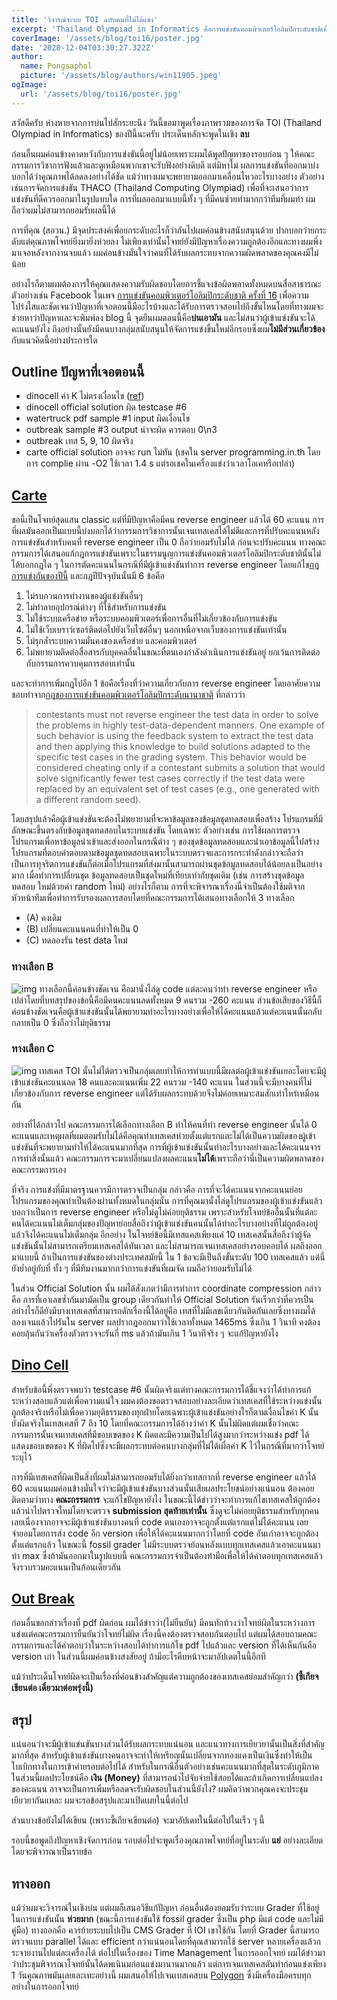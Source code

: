 ```yaml
---
title: 'วิจารณ์ระบบ TOI ฉบับคนที่ไม่ได้แข่ง'
excerpt: 'Thailand Olympiad in Informatics คือการแข่งขันคอมพิวเตอร์โอลิมปิกระดับชาติเพื่อคัดนักเรียนประมาณ 25 คนเข้าค่าย สสวท. เพื่อเป็นตัวแทนประเทศต่อไป'
coverImage: '/assets/blog/toi16/poster.jpg'
date: '2020-12-04T03:30:27.322Z'
author:
  name: Pongsaphol
  picture: '/assets/blog/authors/win11905.jpeg'
ogImage:
  url: '/assets/blog/toi16/poster.jpg'
---
```


สวัสดีครับ ห่างหายจากการบ่นไปสักระยะนึง วันนี้ขอมาพูดเรื่องภาพรวมของการจัด TOI (Thailand Olympiad in Informatics) ของปีนี้นะครับ ประเด็นหลักจะพูดในเชิง **ลบ** 

ก่อนอื่นผมค่อนข้างคาดหวังกับการแข่งขันนี้อยู่ไม่น้อยเพราะผมได้พูดปัญหาของรอบก่อน ๆ ให้คณะกรรมการวิชาการฟังแล้วและดูเหมือนพวกเขาจะรับฟังอย่างดิบดี แต่มิหาไม่ ผลการแข่งขันที่ออกมาบ่งบอกได้ว่าคูณภาพได้ลดลงอย่างได้ชัด แม้ว่าทางผมจะพยายามออกมาเคลื่อนไหวอะไรบางอย่าง ตัวอย่างเช่นการจัดการแข่งขัน THACO (Thailand Computing Olympiad) เพื่อที่จะเสนอว่าการแข่งขันที่ดีควรออกมาในรูปแบบใด การที่ผลออกมาแบบนี้ทั้ง ๆ ที่มีคนช่วยทำมากกว่าทีมที่ผมทำ ผมถือว่าผมไม่สามารถยอมรับผลนี้ได้ 

การที่คุณ (สอวน.) มีจุดประสงค์เพื่อยกระดับอะไรก็ว่ากันไปผมค่อนข้างสนับสนุนด้วย ปากบอกว่ายกระดับแต่คุณภาพโจทย์ยิ่งมายิ่งห่วยลง ไม่เพียงเท่านั้นโจทย์ยังมีปัญหาเรื่องความถูกต้องอีกและทางผมพึ่งมาเจอหลังจากงานจบแล้ว ผมค่อนข้างมั่นใจว่าคนที่ได้รับผลกระทบจากความผิดพลาดของคุณคงมีไม่น้อย 

อย่างไรก็ตามผมต้องการให้คุณแสดงความรับผิดชอบโดยการชี้แจงข้อผิดพลาดทั้งหมดบนสื่อสาธารณะ ตัวอย่างเช่น Facebook ในเพจ [การแข่งขันคอมพิวเตอร์โอลิมปิกระดับชาติ ครั้งที่ 16](https://web.facebook.com/toi2020.kku) เพื่อความโปร่งใสและชัดเจนว่าปัญหาที่เจอตอนนี้มีอะไรบ้างและได้รับการตรวจสอบไปถึงขั้นไหนโดยที่ทางผมจะช่วยหาว่าปัญหาและจะพิมพ์ลง blog นี้ จุดยืนผมตอนนี้คือ**บ่นเอามัน** และไม่สนว่าผู้เข้าแข่งขันจะได้คะแนนยังไง ถึงอย่างนั้นยังมีคนบางกลุ่มสนับสนุนให้จัดการแข่งขึ้นใหม่อีกรอบซึ่งผม**ไม่มีส่วนเกี่ยวข้อง**กับแนวคิดนี้อย่างประการใด

## Outline ปัญหาที่เจอตอนนี้
- dinocell ค่า K ไม่ตรงเงื่อนไข ([ref](https://beta.programming.in.th/submissions/E4jbMMjNmQc1P4RySGYu))
- dinocell official solution ผิด testcase #6 
- watertruck pdf sample #1 input ผิดเงื่อนไข
- outbreak sample #3 output น่าจะผิด ควรตอบ 0\n3
- outbreak เทส 5, 9, 10 ผิดจริง
- carte official solution อาจจะ run ไม่ทัน (เชคใน server programming.in.th โดยการ complie ผ่าน -O2 ใช้เวลา 1.4 s แต่รอเชคในเครื่องแข่งว่าเวลาโอเคหรือเปล่า)

## [Carte](https://beta.programming.in.th/tasks/toi16_carte)
  ขอนี้เป็นโจทย์สุดแสน classic แต่ที่มีปัญหาคือมีคน reverse engineer แล้วได้ 60 คะแนน
  การที่ผลมันออกเป็นแบบนี้บ่งบอกได้ว่ากรรมการวิชาการนั้นเจนเทสเคสได้ไม่ดีและการที่ปรับคะแนนหลังการแข่งขันสำหรับคนที่ reverse engineer เป็น 0 ถือว่ายอมรับไม่ได้ ก่อนจะปรับคะแนน ทางคณะกรรมการได้เสนอแก้กฎการแข่งขันเพราะในธรรมนูญการแข่งขันคอมพิวเตอร์โอลิมปิกระดับชาตินั้นไม่ได้บอกกฎใด ๆ ในการตัดคะแนนในกรณีที่มีผู้เข้าแข่งขันทำการ reverse engineer โดยแก้ไข[กฎการแข่งกันของปีนี้](https://toi2020.kku.ac.th/index.php?r=user-about-contest%2Fcompetitor-rules) และกฎปีปัจจุบันนั้นมี 6 ข้อคือ
  1. ไม่รบกวนการทำงานของผู้แข่งขันอื่นๆ
  2. ไม่ทำลายอุปกรณ์ต่างๆ ที่ใช้สำหรับการแข่งขัน
  3. ไม่ใช้ระบบเครือข่าย หรือระบบคอมพิวเตอร์เพื่อการอื่นที่ไม่เกี่ยวข้องกับการแข่งขัน
  4. ไม่ใช้เว็บเบราว์เซอร์ติดต่อไปยังเว็บไซต์อื่นๆ นอกเหนือจากเว็บของการแข่งขันเท่านั้น
  5. ไม่รุกล้ำระบบความมั่นคงของเครือข่าย และคอมพิวเตอร์
  6. ไม่พยายามติดต่อสื่อสารกับบุคคลอื่นในขณะที่ตนเองกำลังดำเนินการแข่งขันอยู่ ยกเว้นการติดต่อกับกรรมการควบคุมการสอบเท่านั้น


  และจะทำการเพิ่มกฎไปอีก 1 ข้อคือเรื่องที่ว่าความเกี่ยวกับการ reverse engineer โดยอาศัยความชอบทำจาก[กฎของการแข่งขันคอมพิวเตอร์โอลิมปิกระดับนานาชาติ](https://ioi2020.sg/rules/#cheating) ที่กล่าวว่า

  > contestants must not reverse engineer the test data in order to solve the problems in highly test-data-dependent manners. One example of such behavior is using the feedback system to extract the test data and then applying this knowledge to build solutions adapted to the specific test cases in the grading system. This behavior would be considered cheating only if a contestant submits a solution that would solve significantly fewer test cases correctly if the test data were replaced by an equivalent set of test cases (e.g., one generated with a different random seed).

  โดยสรุปแล้วคือผู้เข้าแข่งขันจะต้องไม่พยายามที่จะหาข้อมูลของข้อมูลชุดทดสอบเพื่อสร้าง โปรแกรมที่มีลักษณะขึ้นตรงกับข้อมูลชุดทดสอบในระบบแข่งขัน โดยเฉพาะ ตัวอย่างเช่น การใช้ผลการตรวจโปรแกรมเพื่อหาข้อมูลนําเข้าและส่งออกในกรณีต่าง ๆ ของชุดข้อมูลทดสอบและนําเอาข้อมูลนี้ไปสร้างโปรแกรมที่ตอบคําตอบตามข้อมูลชุดทดสอบเฉพาะในระบบตรวจและการกระทําดังกล่าวจะถือว่าเป็นการทุจริตการแข่งขันก็ต่อเมื่อโปรแกรมที่ส่งมานั้นสามารถผ่านชุดข้อมูลทดสอบได้น้อยลงเป็นอย่างมาก เมื่อทําการเปลี่ยนชุด ข้อมูลทดสอบเป็นชุดใหม่ที่เทียบเท่ากับชุดเดิม (เช่น การสร้างชุดข้อมูลทดสอบ ใหม่ด้วยค่า random ใหม่) อย่างไรก็ตาม การที่จะพิจารณาเรื่องนี้จำเป็นต้องใช้มติจากหัวหน้าทีมเพื่อทำการรับรองผลการสอบโดยที่คณะกรรมการได้เสนอทางเลือกให้ 3 ทางเลือก
  - (A) คงเดิม
  - (B) เปลี่ยนคะแนนคนที่ทําให้เป็น 0
  - (C) ทดลองรัน test data ใหม่
  
  ### ทางเลือก B
  ![img](/assets/blog/toi16/carte_b.png) 
  ทางเลือกนี้ค่อนข้างชัดเจน คือมานั่งไล่ดู code แต่ละคนว่าทำ reverse engineer หรือเปล่าโดยที่บทสรุปของข้อนี้คือมีคนคะแนนลดทั้งหมด 9 คนรวม -260 คะแนน ส่วนข้อเสียของวิธีนี้ก็ค่อนข้างชัดเจนคือผู้เข้าแข่งขันนั้นได้พยายามทำอะไรบางอย่างเพื่อให้ได้คะแนนแล้วแต่คะแนนนั้นกลับกลายเป็น 0 ซึ่งถือว่าไม่ยุติธรรม

  ### ทางเลือก C
  ![img](/assets/blog/toi16/carte_c.png) 
  เทสเคส TOI นั้นไม่ได้ตรวจเป็นกลุ่มเลยทำให้การทำแบบนี้มีผลต่อผู้เข้าแข่งขันเยอะโดยจะมีผู้เข้าแข่งขันคะแนนลด 18 คนและคะแนนเพิ่ม 22 คนรวม -140 คะแนน ในส่วนนี้จะมีบางคนที่ไม่เกี่ยวข้องกับการ reverse engineer แต่ได้รับผลกระทบด้วยจึงไม่ค่อยเหมาะสมสักเท่าไหร่เหมือนกัน


  อย่างที่ได้กล่าวไป คณะกรรมการได้เลือกทางเลือก B ทำให้คนที่ทำ reverse engineer นั้นได้ 0 คะแนนและเหตุผลที่ผมตอมรับไม่ได้คือคุณทำเทสเคสห่วยตั้งแต่แรกและไม่ได้เป็นความผิดของผู้เข้าแข่งขันที่จะพยายามทำให้ได้คะแนนมากที่สุด การที่ผู้เข้าแข่งขันนั้นทำอะไรบางอย่างและได้คะแนนจารการทำสิ่งนั้นแล้ว คณะกรรมการจะมาเปลี่ยนแปลงผลคะแนน**ไม่ได้**เพราะถือว่านี่เป็นความผิดพลาดของคณะกรรมการเอง

  ที่จริง การแข่งที่มีมาตรฐานควรมีการตรวจเป็นกลุ่ม กล่าวคือ การที่จะได้คะแนนจากคะแนนย่อย โปรแกรมของคุณทำเป็นต้องผ่านทั้งหมดในกลุ่มนั้น การที่คุณมานั้งไล่ดูโปรแกรมของผู้เข้าแข่งขันแล้วบอกว่าเป็นการ reverse engineer หรือไม่ดูไม่ค่อยยุติธรรม เพราะสำหรับโจทย์ข้ออื่นนั้นที่แต่ละคนได้คะแนนไม่เต็มกลุ่มของปัญหาย่อยสื่อถึงว่าผู้เข้าแข่งขันคนนั้นได้ทำอะไรบางอย่างที่ไม่ถูกต้องอยู่แล้วจึงได้คะแนนไม่เต็มกลุ่ม
  อีกอย่าง ในโจทย์ข้อนี้มีเทสแคสเพียงแค่ 10 เทสเคสนั้นสื่อถึงว่าผู้จัดแข่งขันนั้นไม่สามารถเตรียมเทสเคสได้ทันเวลา และไม่สามารถเจนเทสเคสอย่างรอบคอบได้ ผลถึงออกมาแบบนี้ ถ้าเป็นการแข่งขันของต่างประเทศสมัยนี้ ใน 1 ข้อจะมีเป็นถึงขั้นระดับ 100 เทสเคสแล้ว แต่นี่ยังย่ำอยู่กับที่ ทั้ง ๆ ที่มีทีมงานมากกว่าการแข่งขันที่ผมจัด ผมถือว่ายอมรับไม่ได้

  ในส่วน Official Solution นั้น ผมได้สังเกตว่ามีการทำการ coordinate compression กล่าวคือ การที่เอาเลขซ้ำกันมามัดเป็น group เดียวกันทำให้ Official Solution รันเร็วกว่าที่ควรเป็น อย่างไรก็ดียังมีบางเทสเคสที่สามารถดักเรื่องนี้ได้อยู่คือ เทสที่ไม่มีเลขเดียวกันติดกันเลยซึ่งทางผมได้ลองเจนแล้วไปรันใน server ผลปรากฎออกมาว่าใช้เวลาทั้งหมด 1465ms ซึ่งเกิน 1 วินาที คงต้องคอยลุ้นกันว่าเครื่องตัวตรวจจะรันกี่ ms แล้วถ้ามันเกิน 1 วินาทีจริง ๆ จะแก้ปัญหายังไง

## [Dino Cell](https://beta.programming.in.th/tasks/toi16_dinocell)
  สำหรับข้อนี้พึ่งตรวจพบว่า testcase #6 นั้นผิดจริงแต่ทางคณะกรรมการได้ชี้แจงว่าได้ทำการแก้ระหว่างสอบแล้วแต่เพื่อความแน่ใจ ผมคงต้องขอตรวจสอบอย่างละเอียดว่าเทสเคสที่ใช้ระหว่างแข่งนั้นถูกต้องจริงหรือไม่เพื่อความยุติธรรมของทุกฝ่ายโดยเฉพาะผู้เข้าแข่งขันอย่างไรก็ตามเงื่อนไขค่า K นั้นยังผิดจริงในเทสเคสที่ 7 ถึง 10 โดยที่คณะกรรมการได้อ้างว่าค่า K นั้นไม่ผิดแต่ผมเชื่อว่าคณะกรรมการนั้นเจนเทสเคสที่มีขอบเขตของ K ผิดและมีความเป็นไปได้สูงมากว่าระหว่างแข่ง pdf ได้แสดงขอบเขตของ K ที่ผิดไปซึ่งจะมีผลกระทบต่อคนบางกลุ่มที่ไม่ได้เผื่อค่า K ไว้ในกรณีที่มากว่าโจทย์ระบุไว้

  การที่มีเทสเคสที่ผิดเป็นสิ่งที่ผมไม่สามารถยอมรับได้ยิ่งกว่าเทสกากที่ reverse engineer แล้วได้ 60 คะแนนผมค่อนข้างมั่นใจว่าจะมีผู้เข้าแข่งขันบางส่วนนั้นเสียผลประโยชน์อย่างแน่นอน ต้องคอยติดตามว่าทาง **คณะกรรมการ** จะแก้ไขปัญหายังไง ในขณะนี้ได้ข่าวว่าจะทำการแก้ไขเทสเคสให้ถูกต้องแล้วนำไปตรวจใหม่โดยจะตรวจ **submission สุดท้ายเท่านั้น** ซึ่งดูจะไม่ค่อยยุติธรรมสำหรับทุกคนเลยเนื่องจากอาจจะมีผู้เข้าแข่งขันบางคนที่ code ตนเองอาจจะถูกตั้งแต่แรกแต่ไม่ได้คะแนน เลยจำยอมโดยการส่ง code อีก version เพื่อให้ได้คะแนนมากกว่าโดยที่ code อันเก่าอาจจะถูกต้องตั้งแต่แรกแล้ว ในขณะนี้ fossil grader ไม่มีระบบตรวจย้อนหลังแบบทุกเทสเคสแล้วเอาคะแนนมาทำ max ซึ่งถ้ามันออกมาในรูปแบบนี้ คณะกรรมการจำเป็นต้องทำมือเพื่อให้ได้คำตอบทุกเทสเคสแล้วจึงรวบรวมคะแนนเป็นก้อนเดียวกัน

## [Out Break](https://beta.programming.in.th/tasks/toi16_outbreak)
  ก่อนอื่นขอกล่าวเรื่องที่ pdf ผิดก่อน ผมได้ข่าวว่า(ไม่ยืนยัน) มีคนทักท้วงว่าโจทย์ผิดในระหว่างการแข่งแต่คณะกรรมการยืนยันว่าโจทย์ไม่ผิด เรื่องนี้คงต้องตรวจสอบกันตอบไป แต่ผมได้สอบถามคณะกรรมการและได้คำตอบว่าในระหว่างสอบได้ทำการแก้ไข pdf ไปแล้วและ version ที่ได้เห็นกันคือ version เก่า ในส่วนนี้ผมค่อนข้างสงสัยอยู่ ถ้ามีอะไรคืบหน้าจะมาอัปเดตในนี้อีกที

  แม้ว่าประเด็นโจทย์ผิดจะเป็นเรื่องที่ค่อนข้างสำคัญแต่ความถูกต้องของเทสเคสย่อมสำคัญกว่า **(ขี้เกียจเขียนต่อ เดี๋ยวมาต่อพรุ่งนี้)**


## สรุป
  แน่นอนว่าจะมีผู้เข้าแข่นขันบางส่วนได้รับผลกระทบแน่นอน และแนวทางการเยียวยานั้นเป็นสิ่งที่สำคัญมากที่สุด สำหรับผู้เข้าแข่งขันบางคนอาจจะทำให้เหรียญนั้นเปลี่ยนจากทองแดงเป็นเงินซึ่งทำให้เป็นใบเบิกทางในการเข้าค่ายรอบต่อไปได้ สำหรับในกรณีอื่นตัวอย่างเช่นคะแนนมากที่สุดในระดับภูมิภาค ในส่วนนี้ผลประโยชน์คือ **เงิน (Money)** ที่สามารถนำไปจับจ่ายใช้สอยได้และถ้าเกิดการเปลี่ยนแปลงของคะแนน อาจจะเป็นการเพิ่มหรือลดจะรับผิดชอบในส่วนนี้ยังไง? ผมคิดว่าพวกคุณคงจะประชุมเยียวยากันแหละ ผมจะรอข้อสรุปและมาเปิดเผยในนี้ต่อไป

  ส่วนบางข้อยังไม่ได้เขียน (เพราะขี้เกียจเขียนต่อ) จะมาอัปเดทในนี้ต่อไปในเร็ว ๆ นี้

  รอบนี้ขอพูดถึงปัญหาเชิงจัดการก่อน รอบต่อไปจะพูดเรื่องคุณภาพโจทย์ที่อยู่ในระดับ **แย่** อย่างละเอียดโดยจะพิจารณาเป็นรายข้อ

## ทางออก
  แม้ว่าผมจะวิจารณ์ในเชิงบ่น แต่ผมก็เสนอวิธีแก้ปัญหา ก่อนอื่นต้องยอมรับว่าระบบ Grader ที่ใช้อยู่ในการแข่งขันนั้น **ห่วยมาก** (ขณะนี้การแข่งขันใช้ fossil grader ซึ่งเป็น php มีแต่ code และไม่มีคู่มือ) ทางออกคือ ควรย้ายระบบไปเป็น CMS Grader ที่ IOI เขาใช้กัน โดยที่ Grader นี้สามารถตรวจแบบ parallel ได้และ efficient กว่าแน่นอนโดยที่คุณสามารถใช้ server หลายเครื่องแล้วกระจายงานไปแต่ละเครื่องได้ ต่อไปในเรื่องของ Time Management ในการออกโจทย์ ผมได้ข่าวมาว่าประชุมพิจารณาโจทย์นั้นได้ดพเนินมก่อนแข่งมานานมากแล้ว แต่การเจนเทสเคสดันทำก่อนแข่งเพียง 1 วันคุณภาพมันเลยเละเทะอย่างนี้ ผมเสนอให้ไปเจนเทสเคสบน [Polygon](https://polygon.codeforces.com/) ซึ่งมีเครื่องมือครบทุกอย่างในการออกโจทย์ 



